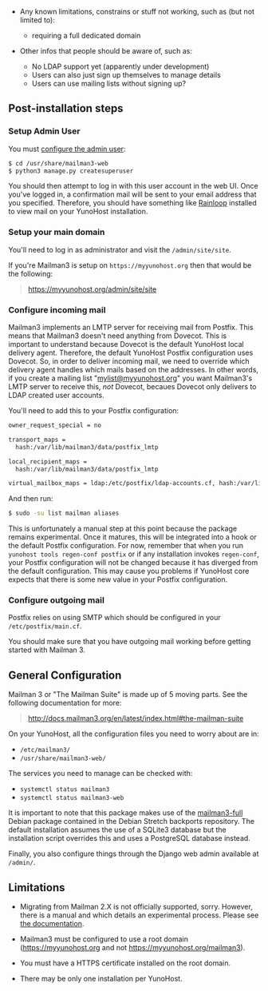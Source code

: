 * Any known limitations, constrains or stuff not working, such as (but not limited to):
    * requiring a full dedicated domain

* Other infos that people should be aware of, such as:
    * No LDAP support yet (apparently under development)
    * Users can also just sign up themselves to manage details
    * Users can use mailing lists without signing up?

## Post-installation steps

### Setup Admin User

You must [configure the admin user](http://docs.mailman3.org/en/latest/config-web.html#setting-up-admin-account):

```bash
$ cd /usr/share/mailman3-web
$ python3 manage.py createsuperuser
```

You should then attempt to log in with this user account in the web UI. Once you've logged in, a confirmation mail will be sent to your email address that you specified. Therefore, you should have something like [Rainloop](https://github.com/YunoHost-Apps/rainloop_ynh) installed to view mail on your YunoHost installation.

### Setup your main domain

You'll need to log in as administrator and visit the `/admin/site/site`.

If you're Mailman3 is setup on `https://myyunohost.org` then that would be the following:

> https://myyunohost.org/admin/site/site

### Configure incoming mail

Mailman3 implements an LMTP server for receiving mail from Postfix. This means that Mailman3 doesn't need anything from Dovecot. This is important to understand because Dovecot is the default YunoHost local delivery agent. Therefore, the default YunoHost Postfix configuration uses Dovecot. So, in order to deliver incoming mail, we need to override which delivery agent handles which mails based on the addresses. In other words, if you create a mailing list "mylist@myyunohost.org" you want Mailman3's LMTP server to receive this, *not* Dovecot, becaues Dovecot only delivers to LDAP created user accounts.

You'll need to add this to your Postfix configuration:

```bash
owner_request_special = no

transport_maps =
  hash:/var/lib/mailman3/data/postfix_lmtp

local_recipient_maps =
  hash:/var/lib/mailman3/data/postfix_lmtp

virtual_mailbox_maps = ldap:/etc/postfix/ldap-accounts.cf, hash:/var/lib/mailman3/data/postfix_lmtp
```

And then run:

```bash
$ sudo -su list mailman aliases
```

This is unfortunately a manual step at this point because the package remains experimental. Once it matures, this will be integrated into a hook or the default Postfix configuration. For now, remember that when you run `yunohost tools regen-conf postfix` or if any installation invokes `regen-conf`, your Postfix configuration will not be changed because it has diverged from the default configuration. This may cause you problems if YunoHost core expects that there is some new value in your Postfix configuration.

### Configure outgoing mail

Postfix relies on using SMTP which should be configured in your `/etc/postfix/main.cf`.

You should make sure that you have outgoing mail working before getting started with Mailman 3.

## General Configuration

Mailman 3 or "The Mailman Suite" is made up of 5 moving parts. See the following documentation for more:

> http://docs.mailman3.org/en/latest/index.html#the-mailman-suite

On your YunoHost, all the configuration files you need to worry about are in:

* `/etc/mailman3/`
* `/usr/share/mailman3-web/`

The services you need to manage can be checked with:

* `systemctl status mailman3`
* `systemctl status mailman3-web`

It is important to note that this package makes use of the [mailman3-full](http://docs.mailman3.org/en/latest/prodsetup.html#distribution-packages) Debian package contained in the Debian Stretch backports repository. The default installation assumes the use of a SQLite3 database but the installation script overrides this and uses a PostgreSQL database instead.

Finally, you also configure things through the Django web admin available at `/admin/`.

## Limitations

* Migrating from Mailman 2.X is not officially supported, sorry. However, there is a manual and
  which details an experimental process. Please see [the documentation](https://docs.mailman3.org/en/latest/migration.html).

* Mailman3 must be configured to use a root domain (https://myyunohost.org and not https://myyunohost.org/mailman3).

* You must have a HTTPS certificate installed on the root domain.

* There may be only one installation per YunoHost.
